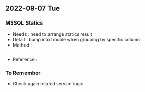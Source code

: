 ## 2022-09-07 Tue

### MSSQL Statics
+ Needs : need to arrange statics result
+ Detail : bump into trouble when grouping by specific column
+ Method : 
    ```html

    ```
+ Reference : 

### To Remember
+ Check again related service logic
